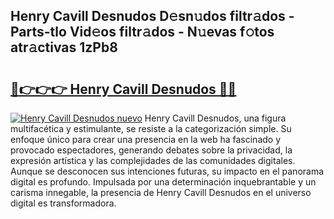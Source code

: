 ## Henry Cavill Desnudos D𝚎sn𝚞dos filtr𝚊dos - Parts-tlo Vid𝚎os filtr𝚊dos - N𝚞evas f𝚘tos atr𝚊ctivas 1zPb8

# <h2><a href="http://mb6qo5.tromn.icu/?c=Henry+Cavill+Desnudos">🔗👉👉👉 Henry Cavill Desnudos 🔗🔗</a></h2>

[![Henry Cavill Desnudos nuevo](https://i.imgur.com/pEAQMta.gif)](http://mb6qo5.tromn.icu/?c=Henry+Cavill+Desnudos)
Henry Cavill Desnudos, una figura multifacética y estimulante, se resiste a la categorización simple. Su enfoque único para crear una presencia en la web ha fascinado y provocado espectadores, generando debates sobre la privacidad, la expresión artística y las complejidades de las comunidades digitales. Aunque se desconocen sus intenciones futuras, su impacto en el panorama digital es profundo. Impulsada por una determinación inquebrantable y un carisma innegable, la presencia de Henry Cavill Desnudos en el universo digital es transformadora.
